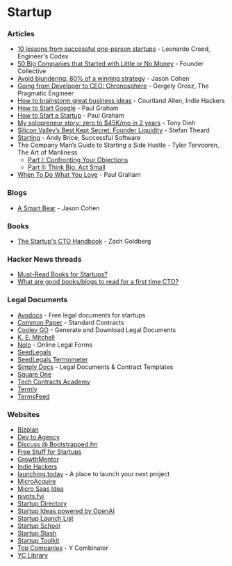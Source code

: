 # Startup

### Articles

* [10 lessons from successful one-person startups](https://engineercodex.substack.com/p/10-lessons-from-software-side-ventures) - Leonardo Creed, Engineer's Codex
* [50 Big Companies that Started with Little or No Money](https://foundercollective.medium.com/50-big-companies-that-started-with-little-or-no-money-4ef1b68aac25) - Founder Collective
* [Avoid blundering: 80% of a winning strategy](https://longform.asmartbear.com/avoid-blundering/) - Jason Cohen
* [Going from Developer to CEO: Chronosphere](https://blog.pragmaticengineer.com/chronosphere/) - Gergely Orosz, The Pragmatic Engineer
* [How to brainstorm great business ideas](https://www.indiehackers.com/post/how-to-brainstorm-great-business-ideas-ab51c3d51c) - Courtland Allen, Indie Hackers
* [How to Start Google](https://paulgraham.com/google.html) - Paul Graham
* [How to Start a Startup](https://paulgraham.com/start.html) - Paul Graham
* [My solopreneur story: zero to $45K/mo in 2 years](https://news.tonydinh.com/p/my-solopreneur-story-zero-to-45kmo) - Tony Dinh
* [Silicon Valley’s Best Kept Secret: Founder Liquidity](https://www.stefantheard.com/silicon-valleys-best-kept-secret-founder-liquidity/) - Stefan Theard
* [Starting](https://successfulsoftware.net/starting-a-microisv/) - Andy Brice, Successful Software
* The Company Man’s Guide to Starting a Side Hustle - Tyler Tervooren, The Art of Manliness
  * [Part I: Confronting Your Objections](https://www.artofmanliness.com/career-wealth/career/the-company-mans-guide-to-starting-a-side-hustle-part-i-confronting-your-objections/)
  * [Part II: Think Big, Act Small](https://www.artofmanliness.com/career-wealth/career/the-company-mans-guide-to-starting-a-side-hustle-part-ii-think-big-act-small/)
* [When To Do What You Love](https://paulgraham.com/when.html) - Paul Graham

### Blogs

* [A Smart Bear](https://longform.asmartbear.com/) - Jason Cohen

### Books

* [The Startup's CTO Handbook](https://github.com/ZachGoldberg/Startup-CTO-Handbook) - Zach Goldberg

### Hacker News threads

* [Must-Read Books for Startups?](https://news.ycombinator.com/item?id=41545633)
* [What are good books/blogs to read for a first time CTO?](https://news.ycombinator.com/item?id=38803092)

### Legal Documents

* [Avodocs](https://www.avodocs.com/) - Free legal documents for startups
* [Common Paper](https://commonpaper.com/standards/) - Standard Contracts
* [Cooley GO](https://www.cooleygo.com/documents/) - Generate and Download Legal Documents
* [K. E. Mitchell](https://projects.kemitchell.com/)
* [Nolo](https://store.nolo.com/products/online-legal-forms) - Online Legal Forms
* [SeedLegals](https://seedlegals.com/)
* [SeedLegals Termometer](https://seedlegals.com/termometer/)
* [Simply Docs](https://simply-docs.co.uk/) - Legal Documents & Contract Templates
* [Square One](https://squareoneforms.com/)
* [Tech Contracts Academy](https://www.techcontracts.com/contracts/)
* [Termly](https://termly.io/)
* [TermsFeed](https://www.termsfeed.com/)

### Websites

* [Bizplan](https://www.bizplan.com/)
* [Dev to Agency](https://devtoagency.com/)
* [Discuss @ Bootstrapped.fm](https://discuss.bootstrapped.fm/)
* [Free Stuff for Startups](https://www.producthunt.com/@hnshah/collections/free-stuff-for-startups)
* [GrowthMentor](https://www.growthmentor.com/)
* [Indie Hackers](https://www.indiehackers.com/)
* [launching.today](https://www.launching.today/) - A place to launch your next project
* [MicroAcquire](https://microacquire.com/)
* [Micro Saas Idea](https://microsaasidea.substack.com/)
* [pivots.fyi](https://pivots.fyi/)
* [Startup Directory](https://www.eggradients.com/startup-directory)
* [Startup Ideas powered by OpenAI](https://ideasai.com/)
* [Startup Launch List](https://startuplaunchlist.com/)
* [Startup School](https://www.startupschool.org)
* [Startup Stash](https://startupstash.com/)
* [Startup Toolkit](https://startuptoolkit.info)
* [Top Companies](https://www.ycombinator.com/topcompanies) - Y Combinator
* [YC Library](https://www.ycombinator.com/library)
